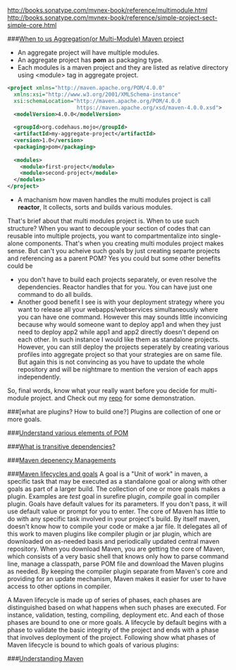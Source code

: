 http://books.sonatype.com/mvnex-book/reference/multimodule.html
http://books.sonatype.com/mvnex-book/reference/simple-project-sect-simple-core.html

###[When to us Aggregation(or Multi-Module) Maven project](https://maven.apache.org/guides/mini/guide-multiple-modules.html)

* An aggregate project will have multiple modules.
* An aggregate project has __pom__ as packaging type. 
* Each modules is a maven project and they are listed as relative directory using \<module\> tag in aggregate project.
```xml
<project xmlns="http://maven.apache.org/POM/4.0.0"
  xmlns:xsi="http://www.w3.org/2001/XMLSchema-instance"
  xsi:schemaLocation="http://maven.apache.org/POM/4.0.0
                      https://maven.apache.org/xsd/maven-4.0.0.xsd">
  <modelVersion>4.0.0</modelVersion>
 
  <groupId>org.codehaus.mojo</groupId>
  <artifactId>my-aggregate-project</artifactId>
  <version>1.0</version>
  <packaging>pom</packaging>
 
  <modules>
    <module>first-project</module>
    <module>second-project</module>
  </modules>
</project>
```
*  A machanism how maven handles the multi modules project is call __reactor__, It collects, sorts and builds various modules.

That's brief about that multi modules project is. When to use such structure? When you want to decouple your section of codes that can reusable into multiple projects, you want to compartmentalize into single-alone components. That's when you creating multi modules project makes sense. But can't you acheive such goals by just creating separte projects and referencing as a parent POM? Yes you could but some other benefits could be 
  * you don't have to build each projects separately, or even resolve the dependencies. Reactor handles that for you. You can have just one command to do all builds. 
  * Another good benefit I see is with your deployment strategy where you want to release all your webapps/webservices simultaneously where you can have one command. However this may sounds little inconvicing because why would someone want to deploy app1 and when they just need to deploy app2 while app1 and app2 directly doesn't depend on each other. In such instance I would like them as standalone projects. However, you can still deploy the projects seperately by creating various profiles into aggregate project so that your strategies are on same file. But again this is not convincing as you have to update the whole repository and will be nightmare to mention the version of each apps independently. 

So, final words, know what your really want before you decide for multi-module project. and Check out my [repo]() for some demonstration.

###[what are plugins? How to build one?]
Plugins are collection of one or more goals. 

###[Understand various elements of POM](https://maven.apache.org/pom.html)

###[What is transitive dependencies?]()

###[Maven depenency Managements]()

###[Maven lifecycles and goals]()
A goal is a "Unit of work" in maven, a specific task that may be executed as a standalone goal or along with other goals as part of a larger build. The collection of one or more goals makes a plugin. Examples are _test_ goal in surefire plugin, _compile_ goal in compiler plugin. Goals have default values for its parameters. If you don't pass, it will use default value or prompt for you to enter. The core of Maven has little to do with any specific task involved in your project's build. By itself maven, doesn't know how to compile your code or make a jar file. It delegates all of this work to maven plugins like compiler plugin or jar plugin, which are downloaded on as-needed basis and periodically updated central maven repository. When you download Maven, you are getting the core of Maven, which consists of a very basic shell that knows only how to parse command line, manage a classpath, parse POM file and download the Maven plugins as needed. By keeping the compiler plugin separate from Maven's core and providing for an update mechanism, Maven makes it easier for user to have access to other options in compiler. 

A Maven lifecycle is made up of series of phases, each phases are distinguished based on what happens when such phases are executed. For instance, validation, testing, compiling, deployment etc. And each of those phases are bound to one or more goals. A lifecycle by default begins with a phase to validate the basic integrity of the project and ends with a phase that involves deployment of the project. Following show what phases of Maven lifecycle is bound to which goals of various plugins:


###[Understanding Maven]()
